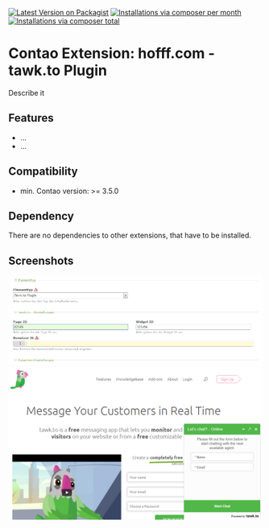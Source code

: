 [![Latest Version on Packagist](http://img.shields.io/packagist/v/hofff/contao-tawk-to.svg?style=flat)](https://packagist.org/packages/hofff/contao-my-module)
[![Installations via composer per month](http://img.shields.io/packagist/dm/hofff/contao-tawk-to.svg?style=flat)](https://packagist.org/packages/hofff/contao-my-module)
[![Installations via composer total](http://img.shields.io/packagist/dt/hofff/contao-tawk-to.svg?style=flat)](https://packagist.org/packages/hofff/contao-my-module)

# Contao Extension: hofff.com - tawk.to Plugin

Describe it


## Features

- ...
- ...


## Compatibility

- min. Contao version: >= 3.5.0


## Dependency

There are no dependencies to other extensions, that have to be installed.

## Screenshots

![Back end configuration](screenshot-backend.png)
![Back end configuration](screenshot-frontend.png)
